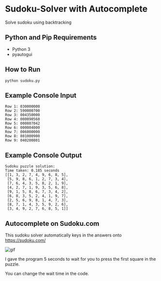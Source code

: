 # Sudoku-Solver with Autocomplete

Solve sudoku using backtracking

## Python and Pip Requirements

- Python 3
- pyautogui

## How to Run

`python sudoku.py`

## Example Console Input

```
Row 1: 030000000
Row 2: 590000700
Row 3: 004350000
Row 4: 000090560
Row 5: 000807042
Row 6: 000004000
Row 7: 006000000
Row 8: 801000900
Row 9: 040200801
```

## Example Console Output

```
Sudoku puzzle solution:
Time taken: 0.185 seconds
[[1, 3, 2, 7, 4, 9, 6, 8, 5],
 [5, 9, 8, 6, 1, 2, 7, 3, 4],
 [7, 6, 4, 3, 5, 8, 2, 1, 9],
 [4, 2, 7, 1, 9, 3, 5, 6, 8],
 [9, 1, 5, 8, 6, 7, 3, 4, 2],
 [6, 8, 3, 5, 2, 4, 1, 9, 7],
 [2, 5, 6, 9, 8, 1, 4, 7, 3],
 [8, 7, 1, 4, 3, 5, 9, 2, 6],
 [3, 4, 9, 2, 7, 6, 8, 5, 1]]
 ```

## Autocomplete on Sudoku.com

This sudoku solver automatically keys in the answers onto https://sudoku.com/

![gif](https://github.com/DennisPing/Sudoku-Solver/blob/main/sudoku-demo.gif)

I gave the program 5 seconds to wait for you to press the first square in the puzzle.

You can change the wait time in the code.
